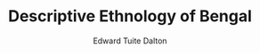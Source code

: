 ---
title: "Descriptive Ethnology of Bengal"
author: ["Edward Tuite Dalton"]
year: 1872
language: ["English"]
genre: ["Scientific Literature"]
description: "Comprehensive ethnographic survey of Bengal's tribal and caste groups with anthropometric data, customs, and social organization. Dalton's detailed documentation of indigenous communities provides colonial-era anthropological baseline despite problematic racial classifications."
collections: ['regional-voices']
sources:
  - name: "Internet Archive"
    url: "https://archive.org/details/descriptiveethno00daltuoft"
    type: "other"
references:
  - name: "Wikipedia: Edward Tuite Dalton"
    url: "https://en.wikipedia.org/wiki/Edward_Tuite_Dalton"
    type: "wikipedia"
  - name: "Open Library: Descriptive Ethnology of Bengal year"
    url: "https://openlibrary.org/search?q=Descriptive+Ethnology+of+Bengal+year+1872+Edward+Tuite+Dalton"
    type: "other"
featured: false
publishDate: 2025-10-30
tags: ['classical', 'literature']
---